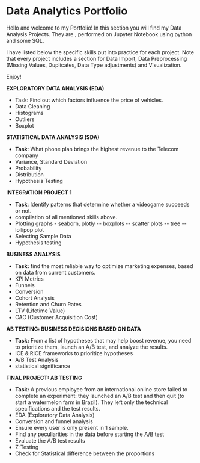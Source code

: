 # Data Analytics Portfolio
Hello and welcome to my Portfolio! In this section you will find my Data Analysis Projects. They are , performed on Jupyter Notebook using python and some SQL.

I have listed below the specific skills put into practice for each project. Note that every project includes a section for Data Import, Data Preprocessing (Missing Values, Duplicates, Data Type adjustments) and Visualization.

Enjoy!

**EXPLORATORY DATA ANALYSIS (EDA)**
- Task: Find out which factors influence the price of vehicles.
- Data Cleaning
- Histograms
- Outliers
- Boxplot

**STATISTICAL DATA ANALYSIS (SDA)**
- **Task**: What phone plan brings the highest revenue to the Telecom company
 - Variance, Standard Deviation
 - Probability
 - Distribution
 - Hypothesis Testing

**INTEGRATION PROJECT 1**
- **Task**: Identify patterns that determine whether a videogame succeeds or not.
- compilation of all mentioned skills above. 
- Plotting graphs - seaborn, plotly
-- boxplots
-- scatter plots
-- tree
-- lollipop plot
- Selecting Sample Data 
- Hypothesis testing

**BUSINESS ANALYSIS**
- **Task:** find the most reliable way to optimize marketing expenses, based on data from current customers.
- KPI Metrics
- Funnels
- Conversion
- Cohort Analysis
- Retention and Churn Rates
- LTV (Lifetime Value)
- CAC (Customer Acquisition Cost)

**AB TESTING: BUSINESS DECISIONS BASED ON DATA**
- **Task:** From a list of hypotheses that may help boost revenue, you need to prioritize them, launch an A/B test, and analyze the results.
- ICE & RICE frameworks to prioritize hypotheses
- A/B Test Analysis
- statistical significance

**FINAL PROJECT: AB TESTING**
- **Task:** A previous employee from an international online store failed to complete an experiment: they launched an A/B test and then quit (to start a watermelon farm in Brazil). They left only the technical specifications and the test results.
- EDA (Exploratory Data Analysis)
- Conversion and funnel analysis
- Ensure every user is only present in 1 sample.
- Find any peculiarities in the data before starting the A/B test
- Evaluate the A/B test results
- Z-Testing
- Check for Statistical difference between the proportions

